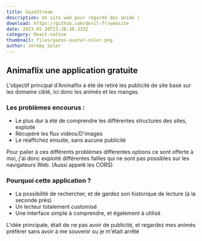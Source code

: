 ```yaml
---
title: GazeStream
description: Un site web pour regardé des animé !
download: https://github.com/deril-fr/website
date: 2023-05-20T23:26:38.333Z
category: React-native
thumbnail: files/gazes-avatar-color.png
author: Jérémy Soler
---
```

## A﻿nimaflix une application gratuite

L'objectif principal d'A﻿nimaflix à été de retiré les publicité de site basé sur les domaine ciblé, ici donc les animés et les mangas.

### Les problèmes encourus :

* Le plus dur à été de comprendre les différentes structures des sites, exploité 
* Récupéré les flux vidéos/D'images
* Le réaffichez ensuite, sans aucune publicité

Pour palier à ces différents problèmes différentes options ce sont offerte à moi, j'ai donc exploité différentes failles qui ne sont pas possibles sur les navigateurs Web. (Aussi appelé les CORS)

### Pourquoi cette application ?

* La possibilité de rechercher, et de gardez son historique de lecture (à la seconde près)
* Un lecteur totalement customisé
* Une interface simple à comprendre, et également à utilisé

L'idée principale, était de ne pas avoir de publicité, et regardez mes animés préférer sans avoir à me souvenir ou je m'était arrêté